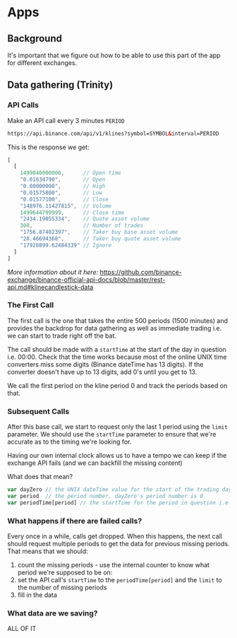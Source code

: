 # Apps
## Background
It's important that we figure out how to be able to use this part of the app for different exchanges.

## Data gathering (Trinity)
### API Calls
Make an API call every 3 minutes ```PERIOD```

```html
https://api.binance.com/api/v1/klines?symbol=SYMBOL&interval=PERIOD
```
This is the response we get:
```javascript
[
  [
    1499040000000,      // Open time
    "0.01634790",       // Open
    "0.80000000",       // High
    "0.01575800",       // Low
    "0.01577100",       // Close
    "148976.11427815",  // Volume
    1499644799999,      // Close time
    "2434.19055334",    // Quote asset volume
    308,                // Number of trades
    "1756.87402397",    // Taker buy base asset volume
    "28.46694368",      // Taker buy quote asset volume
    "17928899.62484339" // Ignore
  ]
]
```
*More information about it here:* https://github.com/binance-exchange/binance-official-api-docs/blob/master/rest-api.md#klinecandlestick-data

### The First Call
The first call is the one that takes the entire 500 periods (1500 minutes) and provides the backdrop for data gathering as well as immediate trading i.e. we can start to trade right off the bat.

The call should be made with a ```startTime``` at the start of the day in question i.e. 00:00. Check that the time works because most of the online UNIX time converters miss some digits (Binance dateTime has 13 digits). If the converter doesn't have up to 13 digits, add 0's until you get to 13.

We call the first period on the kline period 0 and track the periods based on that.

### Subsequent Calls
After this base call, we start to request only the last 1 period using the ```limit``` parameter. We should use the ```startTime``` parameter to ensure that we're accurate as to the timing we're looking for.

Having our own internal clock allows us to have a tempo we can keep if the exchange API fails (and we can backfill the missing content)

What does that mean?
```javascript
var dayZero // the UNIX dateTime value for the start of the trading day
var period  // the period number. dayZero's period number is 0
var periodTime[period] // the startTime for the period in question i.e. (period * 3 minutes + dayZero)
```

### What happens if there are failed calls?
Every once in a while, calls get dropped. When this happens, the next call should request multiple periods to get the data for previous missing periods. That means that we should:
1. count the missing periods - use the internal counter to know what period we're supposed to be on:
2. set the API call's ```startTime``` to the ```periodTime[period]``` and the ```limit``` to the number of missing periods
3. fill in the data

### What data are we saving?
ALL OF IT
